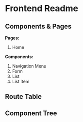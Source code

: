 # Frontend Readme

## Components & Pages
<strong>Pages:</strong>
1. Home

<strong>Components:</strong>
1. Navigation Menu
2. Form
3. List
4. List Item

## Route Table


## Component Tree
